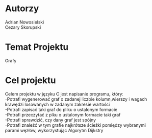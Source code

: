 # Autorzy
Adrian Nowosielski <br/>
Cezary Skorupski
# Temat Projektu
Grafy
# Cel projektu
Celem projektu w języku C jest napisanie programu, który: <br/>
-Potrafi wygenerować graf o zadanej liczbie kolumn,wierszy i wagach krawędzi losowanych w zadanym zakresie wartości <br/>
-Potrafi zapisać taki graf do pliku o ustalonym formacie <br/>
-Potrafi przeczytać z plku o ustalonym formacie taki graf <br/>
-Potrafi sprawdzić, czy dany graf jest spójny <br/>
-Potrafi znaleźć w tym grafie najkrótsze ścieżki pomiędzy wybranymi parami węzłów, wykorzystując Algorytm Dijkstry <br/>
